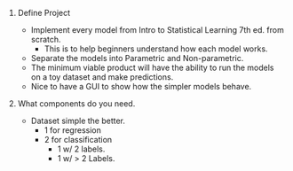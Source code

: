 1. Define Project
    - Implement every model from Intro to Statistical Learning 7th ed. from scratch.
        - This is to help beginners understand how each model works. 
    - Separate the models into Parametric and Non-parametric. 
    - The minimum viable product will have the ability to run the models on a toy dataset and make predictions. 
    - Nice to have a GUI to show how the simpler models behave. 

2. What components do you need.
    - Dataset simple the better. 
        - 1 for regression
        - 2 for classification
            - 1 w/ 2 labels.
            - 1 w/ > 2 Labels.